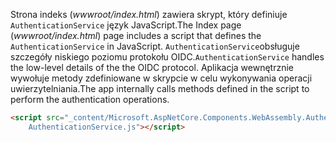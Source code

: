 <span data-ttu-id="ff49b-101">Strona indeks (*wwwroot/index.html*) zawiera skrypt, który definiuje `AuthenticationService` język JavaScript.</span><span class="sxs-lookup"><span data-stu-id="ff49b-101">The Index page (*wwwroot/index.html*) page includes a script that defines the `AuthenticationService` in JavaScript.</span></span> <span data-ttu-id="ff49b-102">`AuthenticationService`obsługuje szczegóły niskiego poziomu protokołu OIDC.</span><span class="sxs-lookup"><span data-stu-id="ff49b-102">`AuthenticationService` handles the low-level details of the the OIDC protocol.</span></span> <span data-ttu-id="ff49b-103">Aplikacja wewnętrznie wywołuje metody zdefiniowane w skrypcie w celu wykonywania operacji uwierzytelniania.</span><span class="sxs-lookup"><span data-stu-id="ff49b-103">The app internally calls methods defined in the script to perform the authentication operations.</span></span>

```html
<script src="_content/Microsoft.AspNetCore.Components.WebAssembly.Authentication/
    AuthenticationService.js"></script>
```
